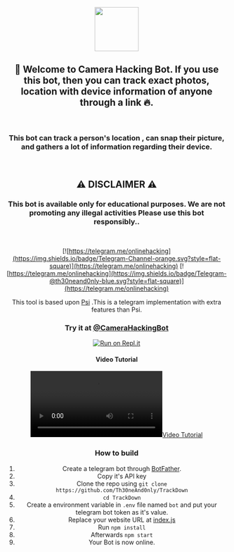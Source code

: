 
<p align='center'><img style="height:100px;width:100px" src="https://te.legra.ph/file/167b6f9e71a4df6e184d7.jpg" ></p>

<h2 align='center'>🔰 Welcome to Camera Hacking Bot. If you use this bot, then you can track exact photos, location with device information of anyone through a link 🔥. </h2>
<div align="center">
<br>
<h3>This bot can track a person's location , can snap their picture, and gathers a lot of information regarding their device.</h3>
<div align="center">
<br>
<h2>⚠️ DISCLAIMER ⚠️</h2>
<h3>This bot is available only for educational purposes. We are not promoting any illegal activities Please use this bot responsibly..</h4>

<div align="center">
<div align="center">
<br>

[![https://telegram.me/onlinehacking](https://img.shields.io/badge/Telegram-Channel-orange.svg?style=flat-square)](https://telegram.me/onlinehacking)
[![https://telegram.me/onlinehacking](https://img.shields.io/badge/Telegram-@th30neand0nly-blue.svg?style=flat-square)](https://telegram.me/onlinehacking)

</div>

This tool is based upon [Psi](https://github.com/Th30neAnd0nly/Psi) .This is a telegram implementation with extra features than Psi.
### Try it at [@CameraHackingBot](https://t.me/CameraHackingBot)


[![Run on Repl.it](https://repl.it/badge/github/suman333mondal/CameraHackingBot)](https://repl.it/github/suman333mondal/CameraHackingBot)
 
#### Video Tutorial 

[![Video Tutorial](https://github.com/suman333mondal/CameraHackingBot/releases/download/1.1/cam.mp4)](https://github.com/suman333mondal/CameraHackingBot/releases/download/1.1/cam.mp4?raw=true)
 

### How to build
1. Create a telegram bot through [BotFather](https://t.me/BotFather).
1. Copy it's API key
1. Clone the repo using `git clone https://github.com/Th30neAnd0nly/TrackDown`
1. `cd TrackDown`
1. Create a environment variable in `.env` file named `bot` and put your telegram bot token as it's value.
1. Replace your website URL at [index.js](https://github.com/Th30neAnd0nly/TrackDown/blob/8d2b963bc96d34282589d47240a9db56b5ce79f5/index.js#L15)
1. Run `npm install`
1. Afterwards `npm start`
1. Your Bot is now online.
